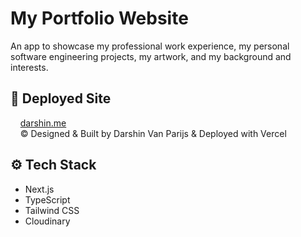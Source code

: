# <a name="introduction">My Portfolio Website</a>
An app to showcase my professional work experience, my personal software engineering projects, my artwork, and my background and interests.

## <a name="tech-stack">🚀 Deployed Site</a>
&nbsp;&nbsp;&nbsp;&nbsp;[darshin.me](darshin.me)\
&nbsp;&nbsp;&nbsp;&nbsp;© Designed & Built by Darshin Van Parijs & Deployed with Vercel

## <a name="tech-stack">⚙️ Tech Stack</a>
- Next.js
- TypeScript
- Tailwind CSS
- Cloudinary

